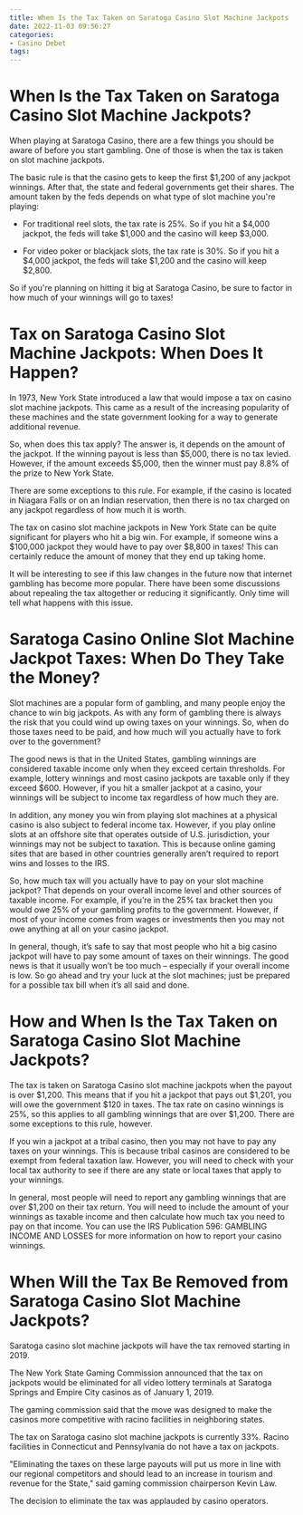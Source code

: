 ```yaml
---
title: When Is the Tax Taken on Saratoga Casino Slot Machine Jackpots
date: 2022-11-03 09:56:27
categories:
- Casino Debet
tags:
---
```



#  When Is the Tax Taken on Saratoga Casino Slot Machine Jackpots?

When playing at Saratoga Casino, there are a few things you should be aware of before you start gambling. One of those is when the tax is taken on slot machine jackpots.

The basic rule is that the casino gets to keep the first $1,200 of any jackpot winnings. After that, the state and federal governments get their shares. The amount taken by the feds depends on what type of slot machine you're playing:

* For traditional reel slots, the tax rate is 25%. So if you hit a $4,000 jackpot, the feds will take $1,000 and the casino will keep $3,000.

* For video poker or blackjack slots, the tax rate is 30%. So if you hit a $4,000 jackpot, the feds will take $1,200 and the casino will keep $2,800.

So if you're planning on hitting it big at Saratoga Casino, be sure to factor in how much of your winnings will go to taxes!

#  Tax on Saratoga Casino Slot Machine Jackpots: When Does It Happen?

In 1973, New York State introduced a law that would impose a tax on casino slot machine jackpots. This came as a result of the increasing popularity of these machines and the state government looking for a way to generate additional revenue.

So, when does this tax apply? The answer is, it depends on the amount of the jackpot. If the winning payout is less than $5,000, there is no tax levied. However, if the amount exceeds $5,000, then the winner must pay 8.8% of the prize to New York State.

There are some exceptions to this rule. For example, if the casino is located in Niagara Falls or on an Indian reservation, then there is no tax charged on any jackpot regardless of how much it is worth.

The tax on casino slot machine jackpots in New York State can be quite significant for players who hit a big win. For example, if someone wins a $100,000 jackpot they would have to pay over $8,800 in taxes! This can certainly reduce the amount of money that they end up taking home.

It will be interesting to see if this law changes in the future now that internet gambling has become more popular. There have been some discussions about repealing the tax altogether or reducing it significantly. Only time will tell what happens with this issue.

#  Saratoga Casino Online Slot Machine Jackpot Taxes: When Do They Take the Money?

Slot machines are a popular form of gambling, and many people enjoy the chance to win big jackpots. As with any form of gambling there is always the risk that you could wind up owing taxes on your winnings. So, when do those taxes need to be paid, and how much will you actually have to fork over to the government?

The good news is that in the United States, gambling winnings are considered taxable income only when they exceed certain thresholds. For example, lottery winnings and most casino jackpots are taxable only if they exceed $600. However, if you hit a smaller jackpot at a casino, your winnings will be subject to income tax regardless of how much they are.

In addition, any money you win from playing slot machines at a physical casino is also subject to federal income tax. However, if you play online slots at an offshore site that operates outside of U.S. jurisdiction, your winnings may not be subject to taxation. This is because online gaming sites that are based in other countries generally aren’t required to report wins and losses to the IRS.

So, how much tax will you actually have to pay on your slot machine jackpot? That depends on your overall income level and other sources of taxable income. For example, if you’re in the 25% tax bracket then you would owe 25% of your gambling profits to the government. However, if most of your income comes from wages or investments then you may not owe anything at all on your casino jackpot.

In general, though, it’s safe to say that most people who hit a big casino jackpot will have to pay some amount of taxes on their winnings. The good news is that it usually won’t be too much – especially if your overall income is low. So go ahead and try your luck at the slot machines; just be prepared for a possible tax bill when it’s all said and done.

#  How and When Is the Tax Taken on Saratoga Casino Slot Machine Jackpots?

The tax is taken on Saratoga Casino slot machine jackpots when the payout is over $1,200. This means that if you hit a jackpot that pays out $1,201, you will owe the government $120 in taxes. The tax rate on casino winnings is 25%, so this applies to all gambling winnings that are over $1,200. There are some exceptions to this rule, however.

If you win a jackpot at a tribal casino, then you may not have to pay any taxes on your winnings. This is because tribal casinos are considered to be exempt from federal taxation law. However, you will need to check with your local tax authority to see if there are any state or local taxes that apply to your winnings.

In general, most people will need to report any gambling winnings that are over $1,200 on their tax return. You will need to include the amount of your winnings as taxable income and then calculate how much tax you need to pay on that income. You can use the IRS Publication 596: GAMBLING INCOME AND LOSSES for more information on how to report your casino winnings.

#  When Will the Tax Be Removed from Saratoga Casino Slot Machine Jackpots?

Saratoga casino slot machine jackpots will have the tax removed starting in 2019.

The New York State Gaming Commission announced that the tax on jackpots would be eliminated for all video lottery terminals at Saratoga Springs and Empire City casinos as of January 1, 2019.

The gaming commission said that the move was designed to make the casinos more competitive with racino facilities in neighboring states.

The tax on Saratoga casino slot machine jackpots is currently 33%. Racino facilities in Connecticut and Pennsylvania do not have a tax on jackpots.

"Eliminating the taxes on these large payouts will put us more in line with our regional competitors and should lead to an increase in tourism and revenue for the State," said gaming commission chairperson Kevin Law.

The decision to eliminate the tax was applauded by casino operators.
